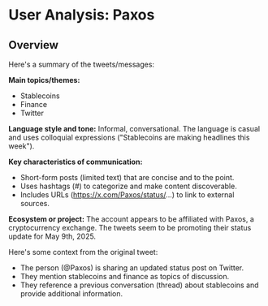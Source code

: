 # User Analysis: Paxos

## Overview

Here's a summary of the tweets/messages:

**Main topics/themes:**

* Stablecoins
* Finance
* Twitter

**Language style and tone:** Informal, conversational. The language is casual and uses colloquial expressions ("Stablecoins are making headlines this week").

**Key characteristics of communication:**

* Short-form posts (limited text) that are concise and to the point.
* Uses hashtags (#) to categorize and make content discoverable.
* Includes URLs (https://x.com/Paxos/status/...) to link to external sources.

**Ecosystem or project:**
The account appears to be affiliated with Paxos, a cryptocurrency exchange. The tweets seem to be promoting their status update for May 9th, 2025.

Here's some context from the original tweet:

* The person (@Paxos) is sharing an updated status post on Twitter.
* They mention stablecoins and finance as topics of discussion.
* They reference a previous conversation (thread) about stablecoins and provide additional information.